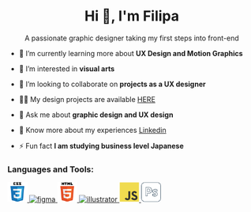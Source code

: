 <h1 align="center">Hi 👋, I'm Filipa</h1>
<p align="center">A passionate graphic designer taking my first steps into front-end</p>





- 🌱 I’m currently learning more about **UX Design and Motion Graphics**

- 👀 I’m interested in **visual arts**
  
- 💞️ I’m looking to collaborate on **projects as a UX designer**

- 👨‍💻 My design projects are available [HERE](https://filiparoque.webflow.io)

- 💬 Ask me about **graphic design and UX design**

- 📄 Know more about my experiences [Linkedin](https://www.linkedin.com/in/roque-filipa/)

- ⚡ Fun fact **I am studying business level Japanese**



<h3 align="left">Languages and Tools:</h3>
<p align="left"> <a href="https://www.w3schools.com/css/" target="_blank" rel="noreferrer"> <img src="https://raw.githubusercontent.com/devicons/devicon/master/icons/css3/css3-original-wordmark.svg" alt="css3" width="40" height="40"/> </a> <a href="https://www.figma.com/" target="_blank" rel="noreferrer"> <img src="https://www.vectorlogo.zone/logos/figma/figma-icon.svg" alt="figma" width="40" height="40"/> </a> <a href="https://www.w3.org/html/" target="_blank" rel="noreferrer"> <img src="https://raw.githubusercontent.com/devicons/devicon/master/icons/html5/html5-original-wordmark.svg" alt="html5" width="40" height="40"/> </a> <a href="https://www.adobe.com/in/products/illustrator.html" target="_blank" rel="noreferrer"> <img src="https://www.vectorlogo.zone/logos/adobe_illustrator/adobe_illustrator-icon.svg" alt="illustrator" width="40" height="40"/> </a> <a href="https://developer.mozilla.org/en-US/docs/Web/JavaScript" target="_blank" rel="noreferrer"> <img src="https://raw.githubusercontent.com/devicons/devicon/master/icons/javascript/javascript-original.svg" alt="javascript" width="40" height="40"/> </a> <a href="https://www.photoshop.com/en" target="_blank" rel="noreferrer"> <img src="https://raw.githubusercontent.com/devicons/devicon/master/icons/photoshop/photoshop-line.svg" alt="photoshop" width="40" height="40"/> </a> </p>


<!---
filiparoque/filiparoque is a ✨ special ✨ repository because its `README.md` (this file) appears on your GitHub profile.
You can click the Preview link to take a look at your changes.
--->
